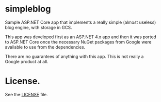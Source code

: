# simpleblog
Sample ASP.NET Core app that implements a really simple (almost useless) blog engine, with storage in GCS.

This app was developed first as an ASP.NET 4.x app and then it was ported to ASP.NET Core once the necessary NuGet packages from Google were available to use from the dependencies.

There are no guarantees of anything with this app. This is not really a Google product at all.

# License.
See the [LICENSE](LICENSE) file.

